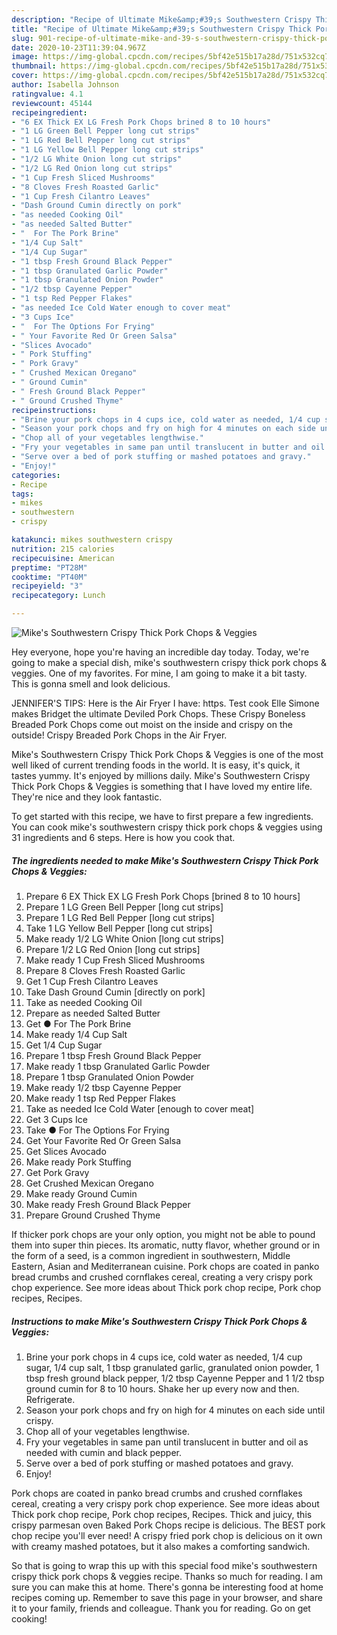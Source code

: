 ```yaml
---
description: "Recipe of Ultimate Mike&amp;#39;s Southwestern Crispy Thick Pork Chops &amp;amp; Veggies"
title: "Recipe of Ultimate Mike&amp;#39;s Southwestern Crispy Thick Pork Chops &amp;amp; Veggies"
slug: 901-recipe-of-ultimate-mike-and-39-s-southwestern-crispy-thick-pork-chops-and-amp-veggies
date: 2020-10-23T11:39:04.967Z
image: https://img-global.cpcdn.com/recipes/5bf42e515b17a28d/751x532cq70/mikes-southwestern-crispy-thick-pork-chops-veggies-recipe-main-photo.jpg
thumbnail: https://img-global.cpcdn.com/recipes/5bf42e515b17a28d/751x532cq70/mikes-southwestern-crispy-thick-pork-chops-veggies-recipe-main-photo.jpg
cover: https://img-global.cpcdn.com/recipes/5bf42e515b17a28d/751x532cq70/mikes-southwestern-crispy-thick-pork-chops-veggies-recipe-main-photo.jpg
author: Isabella Johnson
ratingvalue: 4.1
reviewcount: 45144
recipeingredient:
- "6 EX Thick EX LG Fresh Pork Chops brined 8 to 10 hours"
- "1 LG Green Bell Pepper long cut strips"
- "1 LG Red Bell Pepper long cut strips"
- "1 LG Yellow Bell Pepper long cut strips"
- "1/2 LG White Onion long cut strips"
- "1/2 LG Red Onion long cut strips"
- "1 Cup Fresh Sliced Mushrooms"
- "8 Cloves Fresh Roasted Garlic"
- "1 Cup Fresh Cilantro Leaves"
- "Dash Ground Cumin directly on pork"
- "as needed Cooking Oil"
- "as needed Salted Butter"
- "  For The Pork Brine"
- "1/4 Cup Salt"
- "1/4 Cup Sugar"
- "1 tbsp Fresh Ground Black Pepper"
- "1 tbsp Granulated Garlic Powder"
- "1 tbsp Granulated Onion Powder"
- "1/2 tbsp Cayenne Pepper"
- "1 tsp Red Pepper Flakes"
- "as needed Ice Cold Water enough to cover meat"
- "3 Cups Ice"
- "  For The Options For Frying"
- " Your Favorite Red Or Green Salsa"
- "Slices Avocado"
- " Pork Stuffing"
- " Pork Gravy"
- " Crushed Mexican Oregano"
- " Ground Cumin"
- " Fresh Ground Black Pepper"
- " Ground Crushed Thyme"
recipeinstructions:
- "Brine your pork chops in 4 cups ice, cold water as needed, 1/4 cup sugar, 1/4 cup salt, 1 tbsp granulated garlic, granulated onion powder, 1 tbsp fresh ground black pepper, 1/2 tbsp Cayenne Pepper and 1 1/2 tbsp ground cumin for 8 to 10 hours. Shake her up every now and then. Refrigerate."
- "Season your pork chops and fry on high for 4 minutes on each side until crispy."
- "Chop all of your vegetables lengthwise."
- "Fry your vegetables in same pan until translucent in butter and oil as needed with cumin and black pepper."
- "Serve over a bed of pork stuffing or mashed potatoes and gravy."
- "Enjoy!"
categories:
- Recipe
tags:
- mikes
- southwestern
- crispy

katakunci: mikes southwestern crispy 
nutrition: 215 calories
recipecuisine: American
preptime: "PT28M"
cooktime: "PT40M"
recipeyield: "3"
recipecategory: Lunch

---
```



![Mike&#39;s Southwestern Crispy Thick Pork Chops &amp; Veggies](https://img-global.cpcdn.com/recipes/5bf42e515b17a28d/751x532cq70/mikes-southwestern-crispy-thick-pork-chops-veggies-recipe-main-photo.jpg)

Hey everyone, hope you're having an incredible day today. Today, we're going to make a special dish, mike&#39;s southwestern crispy thick pork chops &amp; veggies. One of my favorites. For mine, I am going to make it a bit tasty. This is gonna smell and look delicious.

JENNIFER&#39;S TIPS: Here is the Air Fryer I have: https. Test cook Elle Simone makes Bridget the ultimate Deviled Pork Chops. These Crispy Boneless Breaded Pork Chops come out moist on the inside and crispy on the outside! Crispy Breaded Pork Chops in the Air Fryer.

Mike&#39;s Southwestern Crispy Thick Pork Chops &amp; Veggies is one of the most well liked of current trending foods in the world. It is easy, it's quick, it tastes yummy. It's enjoyed by millions daily. Mike&#39;s Southwestern Crispy Thick Pork Chops &amp; Veggies is something that I have loved my entire life. They're nice and they look fantastic.


To get started with this recipe, we have to first prepare a few ingredients. You can cook mike&#39;s southwestern crispy thick pork chops &amp; veggies using 31 ingredients and 6 steps. Here is how you cook that.

<!--inarticleads1-->

##### The ingredients needed to make Mike&#39;s Southwestern Crispy Thick Pork Chops &amp; Veggies:

1. Prepare 6 EX Thick EX LG Fresh Pork Chops [brined 8 to 10 hours]
1. Prepare 1 LG Green Bell Pepper [long cut strips]
1. Prepare 1 LG Red Bell Pepper [long cut strips]
1. Take 1 LG Yellow Bell Pepper [long cut strips]
1. Make ready 1/2 LG White Onion [long cut strips]
1. Prepare 1/2 LG Red Onion [long cut strips]
1. Make ready 1 Cup Fresh Sliced Mushrooms
1. Prepare 8 Cloves Fresh Roasted Garlic
1. Get 1 Cup Fresh Cilantro Leaves
1. Take Dash Ground Cumin [directly on pork]
1. Take as needed Cooking Oil
1. Prepare as needed Salted Butter
1. Get  ● For The Pork Brine
1. Make ready 1/4 Cup Salt
1. Get 1/4 Cup Sugar
1. Prepare 1 tbsp Fresh Ground Black Pepper
1. Make ready 1 tbsp Granulated Garlic Powder
1. Prepare 1 tbsp Granulated Onion Powder
1. Make ready 1/2 tbsp Cayenne Pepper
1. Make ready 1 tsp Red Pepper Flakes
1. Take as needed Ice Cold Water [enough to cover meat]
1. Get 3 Cups Ice
1. Take  ● For The Options For Frying
1. Get  Your Favorite Red Or Green Salsa
1. Get Slices Avocado
1. Make ready  Pork Stuffing
1. Get  Pork Gravy
1. Get  Crushed Mexican Oregano
1. Make ready  Ground Cumin
1. Make ready  Fresh Ground Black Pepper
1. Prepare  Ground Crushed Thyme


If thicker pork chops are your only option, you might not be able to pound them into super thin pieces. Its aromatic, nutty flavor, whether ground or in the form of a seed, is a common ingredient in southwestern, Middle Eastern, Asian and Mediterranean cuisine. Pork chops are coated in panko bread crumbs and crushed cornflakes cereal, creating a very crispy pork chop experience. See more ideas about Thick pork chop recipe, Pork chop recipes, Recipes. 

<!--inarticleads2-->

##### Instructions to make Mike&#39;s Southwestern Crispy Thick Pork Chops &amp; Veggies:

1. Brine your pork chops in 4 cups ice, cold water as needed, 1/4 cup sugar, 1/4 cup salt, 1 tbsp granulated garlic, granulated onion powder, 1 tbsp fresh ground black pepper, 1/2 tbsp Cayenne Pepper and 1 1/2 tbsp ground cumin for 8 to 10 hours. Shake her up every now and then. Refrigerate.
1. Season your pork chops and fry on high for 4 minutes on each side until crispy.
1. Chop all of your vegetables lengthwise.
1. Fry your vegetables in same pan until translucent in butter and oil as needed with cumin and black pepper.
1. Serve over a bed of pork stuffing or mashed potatoes and gravy.
1. Enjoy!


Pork chops are coated in panko bread crumbs and crushed cornflakes cereal, creating a very crispy pork chop experience. See more ideas about Thick pork chop recipe, Pork chop recipes, Recipes. Thick and juicy, this crispy parmesan oven Baked Pork Chops recipe is delicious. The BEST pork chop recipe you&#39;ll ever need! A crispy fried pork chop is delicious on it own with creamy mashed potatoes, but it also makes a comforting sandwich. 

So that is going to wrap this up with this special food mike&#39;s southwestern crispy thick pork chops &amp; veggies recipe. Thanks so much for reading. I am sure you can make this at home. There's gonna be interesting food at home recipes coming up. Remember to save this page in your browser, and share it to your family, friends and colleague. Thank you for reading. Go on get cooking!
